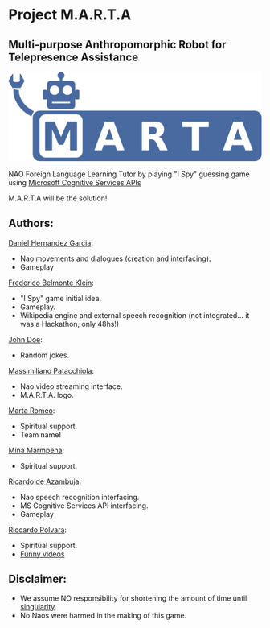 # Project M.A.R.T.A

## Multi-purpose Anthropomorphic Robot for Telepresence Assistance

![alt text][logo]

NAO Foreign Language Learning Tutor by playing "I Spy" guessing game using [Microsoft Cognitive Services APIs][MCS]

M.A.R.T.A will be the solution!


## Authors:

[Daniel Hernandez Garcia](https://github.com/dhgarcia):
- Nao movements and dialogues (creation and interfacing).
- Gameplay

[Frederico Belmonte Klein](https://github.com/frederico-klein):
- "I Spy" game initial idea.
- Gameplay.
- Wikipedia engine and external speech recognition (not integrated... it was a Hackathon, only 48hs!)

[John Doe](https://en.wikipedia.org/wiki/John_Doe):
- Random jokes.

[Massimiliano Patacchiola](http://mpatacchiola.github.io/):
- Nao video streaming interface.
- M.A.R.T.A. logo.

[Marta Romeo](http://www.google.it/#q=%22marta+romeo%22):
- Spiritual support.
- Team name!

[Mina Marmpena](https://www.researchgate.net/profile/Mina_Marmpena):
- Spiritual support.

[Ricardo de Azambuja](http://ricardodeazambuja.com):
- Nao speech recognition interfacing.
- MS Cognitive Services API interfacing.
- Gameplay

[Riccardo Polvara](https://www.researchgate.net/profile/Riccardo_Polvara):
- Spiritual support.
- [Funny videos](https://www.youtube.com/watch?v=JAFQFvSPhQ8)

## Disclaimer:
- We assume NO responsibility for shortening the amount of time until [singularity](https://en.wikipedia.org/wiki/Technological_singularity).
- No Naos were harmed in the making of this game.

[logo]: marta_logo.png

[MCS]: https://www.microsoft.com/cognitive-services/en-us/
